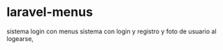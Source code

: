 # laravel-menus
sistema login con menus 
sistema con login y registro y foto de usuario al logearse, 
